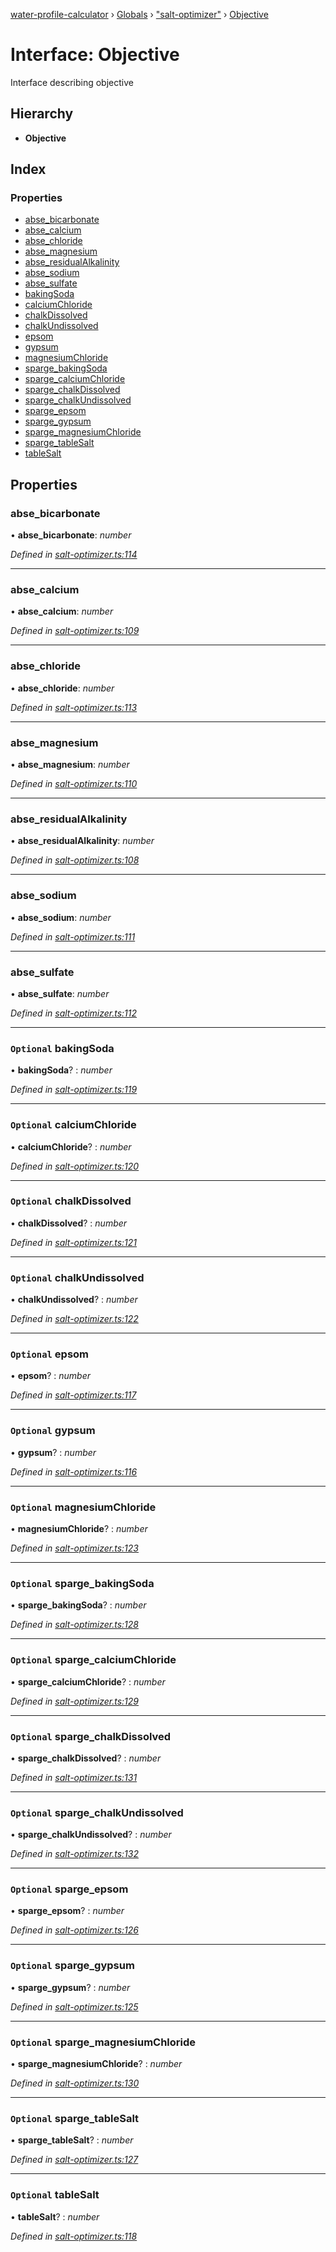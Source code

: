 [water-profile-calculator](../README.md) › [Globals](../globals.md) › ["salt-optimizer"](../modules/_salt_optimizer_.md) › [Objective](_salt_optimizer_.objective.md)

# Interface: Objective

Interface describing objective

## Hierarchy

* **Objective**

## Index

### Properties

* [abse_bicarbonate](_salt_optimizer_.objective.md#abse_bicarbonate)
* [abse_calcium](_salt_optimizer_.objective.md#abse_calcium)
* [abse_chloride](_salt_optimizer_.objective.md#abse_chloride)
* [abse_magnesium](_salt_optimizer_.objective.md#abse_magnesium)
* [abse_residualAlkalinity](_salt_optimizer_.objective.md#abse_residualalkalinity)
* [abse_sodium](_salt_optimizer_.objective.md#abse_sodium)
* [abse_sulfate](_salt_optimizer_.objective.md#abse_sulfate)
* [bakingSoda](_salt_optimizer_.objective.md#optional-bakingsoda)
* [calciumChloride](_salt_optimizer_.objective.md#optional-calciumchloride)
* [chalkDissolved](_salt_optimizer_.objective.md#optional-chalkdissolved)
* [chalkUndissolved](_salt_optimizer_.objective.md#optional-chalkundissolved)
* [epsom](_salt_optimizer_.objective.md#optional-epsom)
* [gypsum](_salt_optimizer_.objective.md#optional-gypsum)
* [magnesiumChloride](_salt_optimizer_.objective.md#optional-magnesiumchloride)
* [sparge_bakingSoda](_salt_optimizer_.objective.md#optional-sparge_bakingsoda)
* [sparge_calciumChloride](_salt_optimizer_.objective.md#optional-sparge_calciumchloride)
* [sparge_chalkDissolved](_salt_optimizer_.objective.md#optional-sparge_chalkdissolved)
* [sparge_chalkUndissolved](_salt_optimizer_.objective.md#optional-sparge_chalkundissolved)
* [sparge_epsom](_salt_optimizer_.objective.md#optional-sparge_epsom)
* [sparge_gypsum](_salt_optimizer_.objective.md#optional-sparge_gypsum)
* [sparge_magnesiumChloride](_salt_optimizer_.objective.md#optional-sparge_magnesiumchloride)
* [sparge_tableSalt](_salt_optimizer_.objective.md#optional-sparge_tablesalt)
* [tableSalt](_salt_optimizer_.objective.md#optional-tablesalt)

## Properties

###  abse_bicarbonate

• **abse_bicarbonate**: *number*

*Defined in [salt-optimizer.ts:114](https://github.com/anttileppa/water-profile-calculator/blob/997b88f/src/salt-optimizer.ts#L114)*

___

###  abse_calcium

• **abse_calcium**: *number*

*Defined in [salt-optimizer.ts:109](https://github.com/anttileppa/water-profile-calculator/blob/997b88f/src/salt-optimizer.ts#L109)*

___

###  abse_chloride

• **abse_chloride**: *number*

*Defined in [salt-optimizer.ts:113](https://github.com/anttileppa/water-profile-calculator/blob/997b88f/src/salt-optimizer.ts#L113)*

___

###  abse_magnesium

• **abse_magnesium**: *number*

*Defined in [salt-optimizer.ts:110](https://github.com/anttileppa/water-profile-calculator/blob/997b88f/src/salt-optimizer.ts#L110)*

___

###  abse_residualAlkalinity

• **abse_residualAlkalinity**: *number*

*Defined in [salt-optimizer.ts:108](https://github.com/anttileppa/water-profile-calculator/blob/997b88f/src/salt-optimizer.ts#L108)*

___

###  abse_sodium

• **abse_sodium**: *number*

*Defined in [salt-optimizer.ts:111](https://github.com/anttileppa/water-profile-calculator/blob/997b88f/src/salt-optimizer.ts#L111)*

___

###  abse_sulfate

• **abse_sulfate**: *number*

*Defined in [salt-optimizer.ts:112](https://github.com/anttileppa/water-profile-calculator/blob/997b88f/src/salt-optimizer.ts#L112)*

___

### `Optional` bakingSoda

• **bakingSoda**? : *number*

*Defined in [salt-optimizer.ts:119](https://github.com/anttileppa/water-profile-calculator/blob/997b88f/src/salt-optimizer.ts#L119)*

___

### `Optional` calciumChloride

• **calciumChloride**? : *number*

*Defined in [salt-optimizer.ts:120](https://github.com/anttileppa/water-profile-calculator/blob/997b88f/src/salt-optimizer.ts#L120)*

___

### `Optional` chalkDissolved

• **chalkDissolved**? : *number*

*Defined in [salt-optimizer.ts:121](https://github.com/anttileppa/water-profile-calculator/blob/997b88f/src/salt-optimizer.ts#L121)*

___

### `Optional` chalkUndissolved

• **chalkUndissolved**? : *number*

*Defined in [salt-optimizer.ts:122](https://github.com/anttileppa/water-profile-calculator/blob/997b88f/src/salt-optimizer.ts#L122)*

___

### `Optional` epsom

• **epsom**? : *number*

*Defined in [salt-optimizer.ts:117](https://github.com/anttileppa/water-profile-calculator/blob/997b88f/src/salt-optimizer.ts#L117)*

___

### `Optional` gypsum

• **gypsum**? : *number*

*Defined in [salt-optimizer.ts:116](https://github.com/anttileppa/water-profile-calculator/blob/997b88f/src/salt-optimizer.ts#L116)*

___

### `Optional` magnesiumChloride

• **magnesiumChloride**? : *number*

*Defined in [salt-optimizer.ts:123](https://github.com/anttileppa/water-profile-calculator/blob/997b88f/src/salt-optimizer.ts#L123)*

___

### `Optional` sparge_bakingSoda

• **sparge_bakingSoda**? : *number*

*Defined in [salt-optimizer.ts:128](https://github.com/anttileppa/water-profile-calculator/blob/997b88f/src/salt-optimizer.ts#L128)*

___

### `Optional` sparge_calciumChloride

• **sparge_calciumChloride**? : *number*

*Defined in [salt-optimizer.ts:129](https://github.com/anttileppa/water-profile-calculator/blob/997b88f/src/salt-optimizer.ts#L129)*

___

### `Optional` sparge_chalkDissolved

• **sparge_chalkDissolved**? : *number*

*Defined in [salt-optimizer.ts:131](https://github.com/anttileppa/water-profile-calculator/blob/997b88f/src/salt-optimizer.ts#L131)*

___

### `Optional` sparge_chalkUndissolved

• **sparge_chalkUndissolved**? : *number*

*Defined in [salt-optimizer.ts:132](https://github.com/anttileppa/water-profile-calculator/blob/997b88f/src/salt-optimizer.ts#L132)*

___

### `Optional` sparge_epsom

• **sparge_epsom**? : *number*

*Defined in [salt-optimizer.ts:126](https://github.com/anttileppa/water-profile-calculator/blob/997b88f/src/salt-optimizer.ts#L126)*

___

### `Optional` sparge_gypsum

• **sparge_gypsum**? : *number*

*Defined in [salt-optimizer.ts:125](https://github.com/anttileppa/water-profile-calculator/blob/997b88f/src/salt-optimizer.ts#L125)*

___

### `Optional` sparge_magnesiumChloride

• **sparge_magnesiumChloride**? : *number*

*Defined in [salt-optimizer.ts:130](https://github.com/anttileppa/water-profile-calculator/blob/997b88f/src/salt-optimizer.ts#L130)*

___

### `Optional` sparge_tableSalt

• **sparge_tableSalt**? : *number*

*Defined in [salt-optimizer.ts:127](https://github.com/anttileppa/water-profile-calculator/blob/997b88f/src/salt-optimizer.ts#L127)*

___

### `Optional` tableSalt

• **tableSalt**? : *number*

*Defined in [salt-optimizer.ts:118](https://github.com/anttileppa/water-profile-calculator/blob/997b88f/src/salt-optimizer.ts#L118)*
